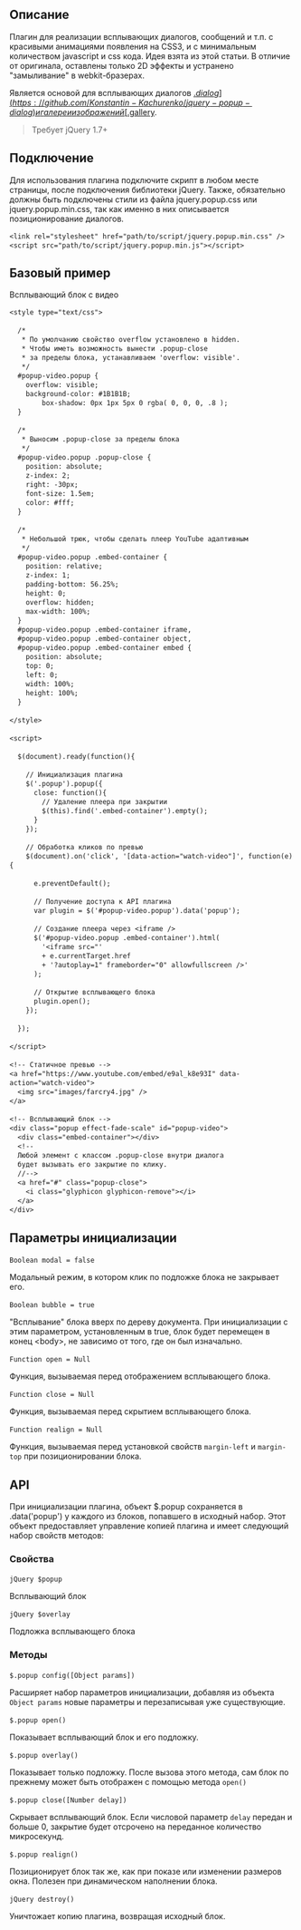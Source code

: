 ## Описание

Плагин для реализации всплывающих диалогов, сообщений и т.п. с красивыми анимациями появления на CSS3, и с минимальным количеством javascript и css кода. Идея взята из этой статьи. В отличие от оригинала, оставлены только 2D эффекты и устранено "замыливание" в webkit-бразерах.

Является основой для всплывающих диалогов [$.dialog](https://github.com/Konstantin-Kachurenko/jquery-popup-dialog) и галереи изображений [$.gallery](https://github.com/Konstantin-Kachurenko/jquery-popup-gallery).

> Требует jQuery 1.7+

## Подключение

Для использования плагина подключите скрипт в любом месте страницы, после подключения библиотеки jQuery. Также, обязательно должны быть подключены стили из файла jquery.popup.css или jquery.popup.min.css, так как именно в них описывается позиционирование диалогов.

    <link rel="stylesheet" href="path/to/script/jquery.popup.min.css" />
    <script src="path/to/script/jquery.popup.min.js"></script>

## Базовый пример

Всплывающий блок с видео

	<style type="text/css">
	
	  /* 
	   * По умолчанию свойство overflow установлено в hidden.
	   * Чтобы иметь возможность вынести .popup-close
	   * за пределы блока, устанавливаем 'overflow: visible'.
	   */
	  #popup-video.popup {
	    overflow: visible;
	    background-color: #1B1B1B;
            box-shadow: 0px 1px 5px 0 rgba( 0, 0, 0, .8 );
	  }
	
	  /* 
	   * Выносим .popup-close за пределы блока
	   */
	  #popup-video.popup .popup-close {
	    position: absolute;
	    z-index: 2;
	    right: -30px;
	    font-size: 1.5em;
	    color: #fff;
	  }
	
	  /* 
	   * Небольшой трюк, чтобы сделать плеер YouTube адаптивным
	   */
	  #popup-video.popup .embed-container { 
	    position: relative; 
	    z-index: 1;
	    padding-bottom: 56.25%; 
	    height: 0; 
	    overflow: hidden; 
	    max-width: 100%; 
	  } 
	  #popup-video.popup .embed-container iframe, 
	  #popup-video.popup .embed-container object, 
	  #popup-video.popup .embed-container embed { 
	    position: absolute; 
	    top: 0; 
	    left: 0; 
	    width: 100%; 
	    height: 100%; 
	  }
	
	</style>
	
	<script>
	
	  $(document).ready(function(){
	
	    // Инициализация плагина
	    $('.popup').popup({
	      close: function(){
	      	// Удаление плеера при закрытии
	        $(this).find('.embed-container').empty();
	      }
	    });
	
	    // Обработка кликов по превью
	    $(document).on('click', '[data-action="watch-video"]', function(e){
	
	      e.preventDefault();
	
	      // Получение доступа к API плагина
	      var plugin = $('#popup-video.popup').data('popup');
	
	      // Создание плеера через <iframe /> 
	      $('#popup-video.popup .embed-container').html(
	        '<iframe src="'
	        + e.currentTarget.href
	        + '?autoplay=1" frameborder="0" allowfullscreen />'
	      );
	
	      // Открытие всплывающего блока
	      plugin.open();
	    });
	
	  });
	
	</script>
	
	<!-- Статичное превью -->
	<a href="https://www.youtube.com/embed/e9al_k8e93I" data-action="watch-video">
	  <img src="images/farcry4.jpg" />
	</a>
	
	<!-- Всплывающий блок -->
	<div class="popup effect-fade-scale" id="popup-video">
	  <div class="embed-container"></div>
	  <!-- 
	  Любой элемент с классом .popup-close внутри диалога
	  будет вызывать его закрытие по клику.
	  //-->
	  <a href="#" class="popup-close">
	    <i class="glyphicon glyphicon-remove"></i>
	  </a>
	</div>

## Параметры инициализации

`Boolean modal = false`

Модальный режим, в котором клик по подложке блока не закрывает его.

`Boolean bubble = true`

"Всплывание" блока вверх по дереву документа. При инициализации с этим параметром, установленным в true, блок будет перемещен в конец \<body\>, не зависимо от того, где он был изначально.

`Function open = Null`

Функция, вызываемая перед отображением всплывающего блока.

`Function close = Null`

Функция, вызываемая перед скрытием всплывающего блока.

`Function realign = Null`

Функция, вызываемая перед установкой свойств `margin-left` и `margin-top` при позиционировании блока.

## API

При инициализации плагина, объект $.popup сохраняется в .data('popup') у каждого из блоков, попавшего в исходный набор. Этот объект предоставляет управление копией плагина и имеет следующий набор свойств методов:

### Свойства

`jQuery $popup`

Всплывающий блок

`jQuery $overlay`

Подложка всплывающего блока

### Методы

`$.popup config([Object params])`

Расширяет набор параметров инициализации, добавляя из объекта `Object params` новые параметры и перезаписывая уже существующие.

`$.popup open()`

Показывает всплывающий блок и его подложку.

`$.popup overlay()`

Показывает только подложку. После вызова этого метода, сам блок по прежнему может быть отображен с помощью метода `open()`

`$.popup close([Number delay])`

Скрывает всплывающий блок. Если числовой параметр `delay` передан и больше 0, закрытие будет отсрочено на переданное количество микросекунд.

`$.popup realign()`

Позиционирует блок так же, как при показе или изменении размеров окна. Полезен при динамическом наполнении блока.

`jQuery destroy()`

Уничтожает копию плагина, возвращая исходный блок.
